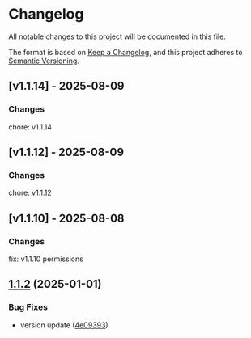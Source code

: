 # Changelog

All notable changes to this project will be documented in this file.

The format is based on [Keep a Changelog](https://keepachangelog.com/en/1.0.0/),
and this project adheres to [Semantic Versioning](https://semver.org/spec/v2.0.0.html).

## [v1.1.14] - 2025-08-09

### Changes

chore: v1.1.14  


## [v1.1.12] - 2025-08-09

### Changes

chore: v1.1.12  


## [v1.1.10] - 2025-08-08

### Changes

fix: v1.1.10 permissions  


## [1.1.2](https://github.com/harounabidi/zappicon-react/compare/v1.1.1...v1.1.2) (2025-01-01)

### Bug Fixes

- version update ([4e09393](https://github.com/harounabidi/zappicon-react/commit/4e09393))
